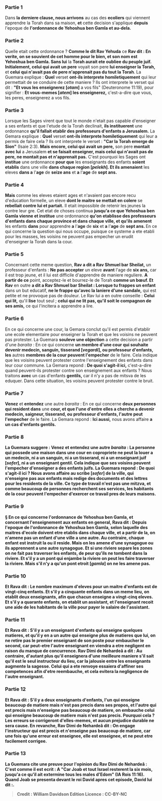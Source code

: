 
### Partie 1
Dans <b>la derniere clause, nous arrivons</b> au cas des <b>ecoliers</b> qui viennent apprendre la Torah dans sa maison, <b>et</b> cette decision s'applique <b>depuis</b> l'epoque de <b>l'ordonnance de Yehoshua ben Gamla et au-dela.</b>

### Partie 2
Quelle etait cette ordonnance ? <b>Comme le dit Rav Yehuda</b> ce <b>Rav dit : En verite, on se souvient de cet homme pour le bien, et son nom est Yehoshua ben Gamla. Sans lui</b> la <b>Torah aurait ete oubliee du peuple juif. Initialement, celui qui avait un pere</b> voyait son pere <b>lui enseigner la Torah,</b> et <b>celui qui n'avait pas de pere n'apprenait pas du tout la Torah</b>. La Guemara explique : <b>Quel</b> verset <b>ont-ils interprete homiletiquement</b> qui leur permettait de se conduire de cette maniere ? Ils ont interprete le verset qui dit : <b>"Et vous les enseignerez [<i>otam</i>]</b> a vos fils" (Deuteronome 11:19), pour signifier : <b>Et vous-memes [<i>atem</i>] les enseignerez,</b> c'est-a-dire que vous, les peres, enseignerez a vos fils.

### Partie 3
Lorsque les Sages virent que tout le monde n'etait pas capable d'enseigner a ses enfants et que l'etude de la Torah declinait, <b>ils instituerent</b> une ordonnance <b>qu'il fallait etablir des professeurs d'enfants a Jerusalem.</b> La Gemara explique : <b>Quel</b> verset <b>ont-ils interprete homiletiquement</b> qui leur a permis de faire cela ? Ils ont interprete le verset : <b>"Car la Torah emerge de Sion"</b> (Isaie 2:3). <b>Mais encore, celui qui avait un pere,</b> son pere <b>montait avec lui</b> a Jerusalem <b>et se faisait enseigner, mais celui qui n'avait pas de pere, ne montait pas et n'apprenait pas.</b> C'est pourquoi les Sages ont <b>institue</b> une ordonnance <b>pour que</b> les enseignants des enfants <b>soient etablis</b> dans une ville <b>dans chaque region [<i>pelekh</i>]. Et ils amenaient</b> les eleves <b>dans a</b> l'<b>age</b> de <b>seize ans</b> et <b>a</b> l'<b>age</b> de <b>sept ans.</b>

### Partie 4
<b>Mais</b> comme les eleves etaient ages et n'avaient pas encore recu d'education formelle, un eleve <b>dont le maitre se mettait en colere</b> se <b>rebellait contre lui et partait.</b> Il etait impossible de retenir les jeunes la contre leur gre. Cet etat de choses continua <b>jusqu'a ce que Yehoshua ben Gamla vienne et institue</b> une ordonnance <b>qu'on etablisse des professeurs d'enfants dans chaque province et dans chaque ville, et qu'ils</b> <b>amenent</b> les enfants <b>dans</b> pour apprendre <b>a</b> l'<b>age</b> de <b>six</b> et <b>a</b> l'<b>age</b> de <b>sept ans. </b> En ce qui concerne la question qui nous occupe, puisque ce systeme a ete etabli pour les masses, les voisins ne peuvent pas empecher un erudit d'enseigner la Torah dans la cour.

### Partie 5
Concernant cette meme question, <b>Rav a dit a Rav Shmuel bar Sheilat,</b> un professeur d'enfants : <b>Ne pas accepter</b> un eleve <b>avant</b> l'age de <b>six ans,</b> car il est trop jeune, et il lui est difficile d'apprendre de maniere reguliere. <b>A partir de ce</b> point, acceptez-le et bourrez-le</b> de Torah <b>comme un bœuf. Et Rav</b> en outre <b>a dit a Rav Shmuel bar Sheilat : Lorsque tu frappes un enfant</b> dans un but educatif, <b>ne le frappe qu'avec la laniere d'une sandale,</b> qui est petite et ne provoque pas de douleur. Le Rav lui a en outre conseille : <b>Celui qui lit,</b> qu'il <b>lise</b> tout seul ; <b>celui qui ne lit pas, qu'il soit le compagnon de ses amis,</b> ce qui l'incitera a apprendre a lire.

### Partie 6
En ce qui concerne une cour, la Gemara conclut qu'il est permis d'etablir une ecole elementaire pour enseigner la Torah et que les voisins ne peuvent pas protester. La Guemara <b>souleve une objection</b> a cette decision a partir d'une <i>baraita</i> : En ce qui concerne <b>un membre d'une cour qui souhaite devenir medecin, sanguin, tisserand [<i>vegardi</i>], ou professeur d'enfants, les</b> autres <b>membres de la cour peuvent l'empecher</b> de le faire. Cela indique que les voisins peuvent protester contre l'enseignement des enfants dans leur cour commune. La Gemara repond : <b>De quoi s'agit-il ici,</b> c'est-a-dire quand peuvent-ils protester contre son enseignement aux enfants ? Nous traitons <b>avec</b> un cas d'enfants <b>gentils,</b> car il n'y a pas de mitsva de les eduquer. Dans cette situation, les voisins peuvent protester contre le bruit.

### Partie 7
<b>Venez</b> et <b>entendez</b> une autre <i>baraita</i> : En ce qui concerne <b>deux personnes qui resident dans</b> une <b>cour, et que l'une d'entre elles a cherche a devenir medecin, saigneur, tisserand, ou professeur d'enfants, l'autre peut l'empecher</b> de le faire. La Gemara repond : <b>Ici aussi,</b> nous avons affaire <b>a un cas d'enfants <b>gentils.</b>

### Partie 8
La Guemara suggere : <b>Venez</b> et <b>entendez</b> une autre <i>baraita</i> : <b>La personne qui possede une maison dans une cour en copropriete ne peut la louer a un medecin, ni a un sanguin, ni a un tisserand, ni a un enseignant juif [<i>sofer</i>], ni a un enseignant gentil.</b> Cela indique que ses voisins peuvent l'empecher d'enseigner a des enfants juifs. La Guemara repond : <b>De quoi s'agit-il ici ?</b> Nous avons affaire <b>au scribe [<i>sofer</i>] de la ville,</b> qui n'enseigne pas aux enfants mais redige des documents et des lettres pour les residents de la ville. Ce type de travail n'est pas une mitzva, et comme beaucoup de personnes recherchent ses services, les habitants de la cour peuvent l'empecher d'exercer ce travail pres de leurs maisons.

### Partie 9
§ En ce qui concerne l'ordonnance de Yehoshua ben Gamla, et concernant l'enseignement aux enfants en general, <b>Rava dit : Depuis</b> l'epoque de <b>l'ordonnance de Yehoshua ben Gamla,</b> selon laquelle des maitres d'ecole doivent etre etablis dans chaque ville, <b>et a partir de la, on n'amene pas un enfant d'une ville a une autre.</b> Au contraire, chaque enfant est instruit la ou il reside. <b>Mais on les amene d'une synagogue</b> ou ils apprennent <b>a une autre synagogue. Et si une riviere separe</b> les zones <b>on ne fait pas traverser</b> les enfants, de peur qu'ils ne tombent dans la riviere. <b>Et s'il y a un pont</b> qui enjambe la riviere <b>on peut les faire</b> traverser la riviere. <b>Mais s'il n'y a</b> qu'un <b>pont etroit [<i>gamla</i>] on ne les amene pas</b>.

### Partie 10
<b>Et Rava dit :</b> Le <b>nombre maximum</b> d'eleves pour un <b>maitre d'enfants</b> est de <b>vingt-cinq enfants. Et s'il y a cinquante</b> enfants dans un meme lieu, <b>on etablit deux</b> enseignants, afin que chacun enseigne a vingt-cinq eleves. <b>Et s'il y a quarante</b> enfants, <b>on etablit un assistant, et</b> l'enseignant <b>recoit une aide de</b> les habitants de <b>la ville</b> pour payer le salaire de l'assistant.

### Partie 11
<b>Et Rava dit :</b> S'il y a <b>un enseignant d'enfants qui enseigne</b> quelques matieres, <b>et qu'il y en a un autre qui enseigne plus</b> de matieres <b>que lui, on ne retire pas</b> le premier enseignant de son poste pour embaucher le second, car <b>peut-etre</b> l'autre enseignant <b>en viendra a etre negligent</b> en raison du manque de concurrence. <b>Rav Dimi de Nehardeâ a dit :</b> Au contraire, <b>d'autant plus</b> qu'il <b>enseignera</b> d'une <b>meilleure</b> maniere s'il sait qu'il est le seul instructeur du lieu, car <b>la jalousie entre les enseignants augmente la sagesse.</b> Celui qui a ete renvoye essaiera d'affiner ses competences afin d'etre reembauche, et cela evitera la negligence de l'autre enseignant.

### Partie 12
<b>Et Rava dit :</b> S'il y a <b>deux enseignants d'enfants, l'un</b> qui <b>enseigne</b> beaucoup de matiere <b>mais n'est pas precis</b> dans ses propos, <b>et l'autre</b> qui <b>est precis mais n'enseigne pas</b> beaucoup de matiere, <b>on embauche celui qui enseigne</b> beaucoup de matiere <b>mais n'est pas precis.</b> Pourquoi cela ? <b>Les erreurs se corrigeront d'elles-memes,</b> et aucun prejudice durable ne sera cause. En revanche, <b>Rav Dimi de Nehardeâ dit : On engage</b> l'instructeur <b>qui est precis et n'enseigne</b> pas beaucoup de matiere, <b>car une fois qu'une erreur est enseignee, elle est enseignee,</b> et ne peut etre facilement corrigee.

### Partie 13
La Guemara cite une preuve pour l'opinion du Rav Dimi de Nehardeâ : C'est <b>comme il est ecrit : A "Car Joab et tout Israel resterent la six mois, jusqu'a ce qu'il ait extermine tous les males d'Edom"</b> (IA Rois 11:16). <b>Quand</b> Joab <b>se presenta devant</b> le roi <b>David</b> apres cet episode, David <b>lui dit :</b>.

>Credit : William Davidson Edition
>Licence : CC-BY-NC